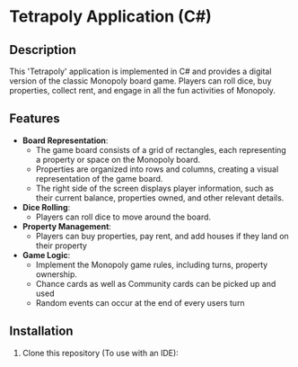 # Tetrapoly Application (C#)

## Description
This 'Tetrapoly' application is implemented in C# and provides a digital version of the classic Monopoly board game. Players can roll dice, buy properties, collect rent, and engage in all the fun activities of Monopoly.

## Features
- **Board Representation**:
  - The game board consists of a grid of rectangles, each representing a property or space on the Monopoly board.
  - Properties are organized into rows and columns, creating a visual representation of the game board.
  - The right side of the screen displays player information, such as their current balance, properties owned, and other relevant details.
- **Dice Rolling**:
  - Players can roll dice to move around the board.
- **Property Management**:
  - Players can buy properties, pay rent, and add houses if they land on their property
- **Game Logic**:
  - Implement the Monopoly game rules, including turns, property ownership.
  - Chance cards as well as Community cards can be picked up and used
  - Random events can occur at the end of every users turn

## Installation
1. Clone this repository (To use with an IDE):
